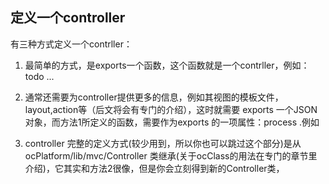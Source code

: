 

## 定义一个controller


有三种方式定义一个contrller：

1. 最简单的方式，是exports一个函数，这个函数就是一个contrller，例如：
		todo ...

2. 通常还需要为controller提供更多的信息，例如其视图的模板文件，layout,action等（后文将会有专门的介绍），这时就需要 exports 一个JSON对象，而方法1所定义的函数，需要作为exports 的一项属性：process .例如

3. controller 完整的定义方式(较少用到，所以你也可以跳过这个部分)是从 ocPlatform/lib/mvc/Controller 类继承(关于ocClass的用法在专门的章节里介绍)，它其实和方法2很像，但是你会立刻得到新的Controller类，

